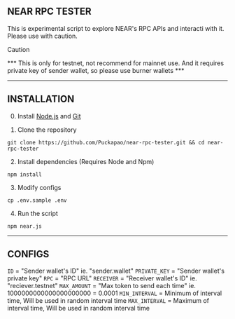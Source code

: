 ## NEAR RPC TESTER
This is experimental script to explore NEAR's RPC APIs and interacti with it. Please use with caution.

> [!CAUTION]
> *** This is only for testnet, not recommend for mainnet use. And it requires private key of sender wallet, so please use burner wallets ***

------------
## INSTALLATION
0. Install [Node.js](https://nodejs.org/en/download/) and [Git](https://git-scm.com/downloads)

1. Clone the repository
```
git clone https://github.com/Puckapao/near-rpc-tester.git && cd near-rpc-tester
```

2. Install dependencies (Requires Node and Npm)
```
npm install
```

3. Modify configs
```
cp .env.sample .env
```

4. Run the script
```
npm near.js
```
------------
## CONFIGS
```ID```            = "Sender wallet's ID" ie. "sender.wallet"
```PRIVATE_KEY```   = "Sender wallet's private key"
```RPC```           = "RPC URL"
```RECEIVER```      = "Receiver wallet's ID" ie. "reciever.testnet"
```MAX_AMOUNT```    = "Max token to send each time" ie. 1000000000000000000000 = 0.0001
```MIN_INTERVAL```  = Minimum of interval time, Will be used in random interval time
```MAX_INTERVAL```  = Maximum of interval time, Will be used in random interval time

